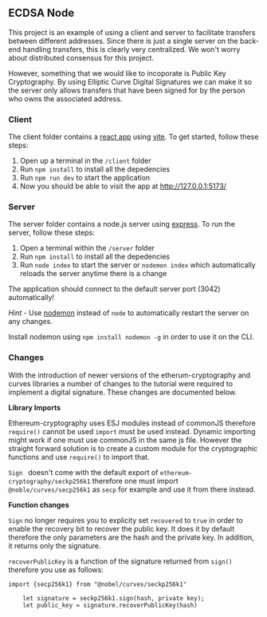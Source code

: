 ## ECDSA Node

This project is an example of using a client and server to facilitate transfers between different addresses. Since there is just a single server on the back-end handling transfers, this is clearly very centralized. We won't worry about distributed consensus for this project.

However, something that we would like to incoporate is Public Key Cryptography. By using Elliptic Curve Digital Signatures we can make it so the server only allows transfers that have been signed for by the person who owns the associated address.

 
### Client

The client folder contains a [react app](https://reactjs.org/) using [vite](https://vitejs.dev/). To get started, follow these steps:

1. Open up a terminal in the `/client` folder
2. Run `npm install` to install all the depedencies
3. Run `npm run dev` to start the application 
4. Now you should be able to visit the app at http://127.0.0.1:5173/

### Server

The server folder contains a node.js server using [express](https://expressjs.com/). To run the server, follow these steps:

1. Open a terminal within the `/server` folder 
2. Run `npm install` to install all the depedencies 
3. Run `node index` to start the server or `nodemon index` which automatically reloads the server anytime there is a change

The application should connect to the default server port (3042) automatically! 

_Hint_ - Use [nodemon](https://www.npmjs.com/package/nodemon) instead of `node` to automatically restart the server on any changes.  

Install nodemon using `npm install nodemon -g` in order to use it on the CLI.



### Changes

With the introduction of newer versions of the etherum-cryptography and curves libraries a number of changes to the tutorial
were required to implement a digital signature. These changes are documented below.

**Library Imports**  

Ethereum-cryptography uses ESJ modules instead of commonJS therefore `require()` cannot be used  `import` must be used instead. Dynamic importing might work if one must use commonJS in the same js file. However the straight forward solution is to create a custom module for
the cryptographic functions and use `require()` to import that.

`Sign ` doesn't come with the default export of `ethereum-cryptography/seckp256k1` therefore one must import `@noble/curves/secp256k1` as `secp` for example and use it from there instead.

**Function changes**

`Sign` no longer requires you to explicity set `recovered` to `true` in order to enable the recovery bit to recover the public key. It does it by default therefore the only parameters are the hash and the private key. In addition, it returns only the signature. 

`recoverPublicKey` is a function of the signature returned from `sign()` therefore you use as follows:

```
import {secp256k1} from "@nobel/curves/seckp256k1"

    let signature = seckp256k1.sign(hash, private key);
    let public_key = signature.recoverPublicKey(hash)    
```

